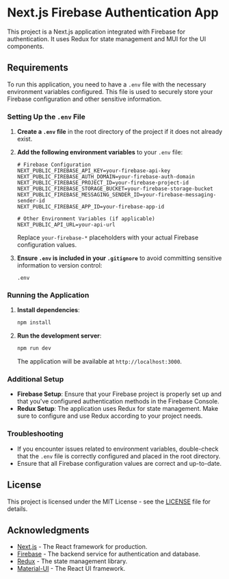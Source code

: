 # Next.js Firebase Authentication App

This project is a Next.js application integrated with Firebase for authentication. It uses Redux for state management and MUI for the UI components.

## Requirements

To run this application, you need to have a `.env` file with the necessary environment variables configured. This file is used to securely store your Firebase configuration and other sensitive information.

### Setting Up the `.env` File

1. **Create a `.env` file** in the root directory of the project if it does not already exist.

2. **Add the following environment variables** to your `.env` file:

    ```env
    # Firebase Configuration
    NEXT_PUBLIC_FIREBASE_API_KEY=your-firebase-api-key
    NEXT_PUBLIC_FIREBASE_AUTH_DOMAIN=your-firebase-auth-domain
    NEXT_PUBLIC_FIREBASE_PROJECT_ID=your-firebase-project-id
    NEXT_PUBLIC_FIREBASE_STORAGE_BUCKET=your-firebase-storage-bucket
    NEXT_PUBLIC_FIREBASE_MESSAGING_SENDER_ID=your-firebase-messaging-sender-id
    NEXT_PUBLIC_FIREBASE_APP_ID=your-firebase-app-id

    # Other Environment Variables (if applicable)
    NEXT_PUBLIC_API_URL=your-api-url
    ```

   Replace `your-firebase-*` placeholders with your actual Firebase configuration values.

3. **Ensure `.env` is included in your `.gitignore`** to avoid committing sensitive information to version control:

    ```gitignore
    .env
    ```

### Running the Application

1. **Install dependencies**:

    ```bash
    npm install
    ```

2. **Run the development server**:

    ```bash
    npm run dev
    ```

   The application will be available at `http://localhost:3000`.

### Additional Setup

- **Firebase Setup**: Ensure that your Firebase project is properly set up and that you've configured authentication methods in the Firebase Console.
- **Redux Setup**: The application uses Redux for state management. Make sure to configure and use Redux according to your project needs.

### Troubleshooting

- If you encounter issues related to environment variables, double-check that the `.env` file is correctly configured and placed in the root directory.
- Ensure that all Firebase configuration values are correct and up-to-date.

## License

This project is licensed under the MIT License - see the [LICENSE](LICENSE) file for details.

## Acknowledgments

- [Next.js](https://nextjs.org/) - The React framework for production.
- [Firebase](https://firebase.google.com/) - The backend service for authentication and database.
- [Redux](https://redux.js.org/) - The state management library.
- [Material-UI](https://mui.com/) - The React UI framework.

